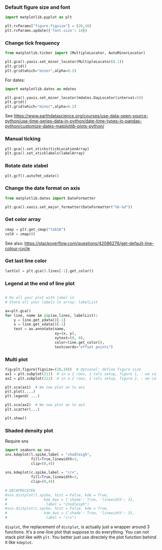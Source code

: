 
### Default figure size and font
``` python
import matplotlib.pyplot as plt

plt.rcParams["figure.figsize"] = (20,10) 
plt.rcParams.update({'font.size': 14})    
```


### Change tick frequency
``` python
from matplotlib.ticker import (MultipleLocator, AutoMinorLocator)

plt.gca().yaxis.set_minor_locator(MultipleLocator(0.1)) 
plt.grid()
plt.grid(which="minor",alpha=0.2)
```

For dates:
``` python
import matplotlib.dates as mdates

plt.gca().yaxis.set_minor_locator(mdates.DayLocator(interval=5)) 
plt.grid()
plt.grid(which="minor",alpha=0.2)
```
See https://www.earthdatascience.org/courses/use-data-open-source-python/use-time-series-data-in-python/date-time-types-in-pandas-python/customize-dates-matplotlib-plots-python/

### Manual ticking
```python
plt.gca().set_xticks(tickLocationArray)
plt.gca().set_xticklabels(labelArray)
```

### Rotate date xlabel
```python
plt.gcf().autofmt_xdate()
```

### Change the date format on axis
```python
from matplotlib.dates import DateFormatter

plt.gca().xaxis.set_major_formatter(DateFormatter("%b-%d"))
```

### Get color array
```python
cmap = plt.get_cmap("tab10")
col0 = cmap(0)
```
See also: https://stackoverflow.com/questions/42086276/get-default-line-colour-cycle


### Get last line color
```python
lastCol = plt.gca().lines[-1].get_color()
```

### Legend at the end of line plot
```python

# Do all your plot with label in
# Store all your labels in array: labelList

ax=plt.gca()
for line, name in zip(ax.lines, labelList):
    y = line.get_ydata()[-1]
    x = line.get_xdata()[-1]
    text = ax.annotate(name,
                       xy=(x, y),
                       xytext=(0, 0),
                       color=line.get_color(),
                       textcoords="offset points")
```


### Multi plot
```python
fig=plt.figure(figsize=(20,18))  # Optional: define figure size
ax1 = plt.subplot(211)  # in a 2 rows, 1 cols setup, figure 1, : we call it ax1
ax2 = plt.subplot(212)  # in a 2 rows, 1 cols setup, figure 2, : we call it ax2

plt.sca(ax1)  # We now plot on to ax1 
plt.plot(....)
plt.legend( ...)

plt.sca(ax2)  # We now plot on to ax2
plt.scatter(...)

plt.show()
```

### Shaded density plot
Require sns

```python
import seaborn as sns
sns.kdeplot(l.spike,label = "chudleigh",
            fill=True,linewidth=3,
            clip=(0,4))
            
sns.kdeplot(c.spike,label = "crv",
            fill=True,linewidth=3,
            clip=(0,4))
            
# DECAPRECATED
#sns.distplot(l.spike, hist = False, kde = True,
#                 kde_kws = {'shade': True, 'linewidth': 3}, 
#                  label = "chudleigh")
#sns.distplot(c.spike, hist = False, kde = True,
#                 kde_kws = {'shade': True, 'linewidth': 3}, 
#                  label = "crv")

```
`displot`, the replacement of `distplot`, is actually just a wrapper around 3 functions. It's a one-line plot that suppose to do everything. You can not stack plot like with `plt`. You better just use directely the plot function behind it like `kdeplot`. 
